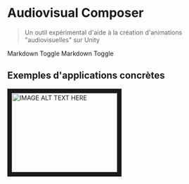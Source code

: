 # Audiovisual Composer
> Un outil expérimental d'aide à la création d'animations "audiovisuelles" sur Unity

Markdown Toggle
Markdown Toggle

## Exemples d'applications concrètes





<a href="http://www.youtube.com/watch?feature=player_embedded&v=YOUTUBE_VIDEO_ID_HERE
" target="_blank"><img src="http://img.youtube.com/vi/YOUTUBE_VIDEO_ID_HERE/0.jpg" 
alt="IMAGE ALT TEXT HERE" width="240" height="180" border="10" /></a>
